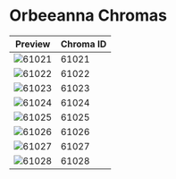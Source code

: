 # Orbeeanna Chromas

| Preview | Chroma ID |
|---------|-----------|
| ![61021](https://raw.communitydragon.org/latest/plugins/rcp-be-lol-game-data/global/default/v1/champion-chroma-images/61/61021.png) | 61021 |
| ![61022](https://raw.communitydragon.org/latest/plugins/rcp-be-lol-game-data/global/default/v1/champion-chroma-images/61/61022.png) | 61022 |
| ![61023](https://raw.communitydragon.org/latest/plugins/rcp-be-lol-game-data/global/default/v1/champion-chroma-images/61/61023.png) | 61023 |
| ![61024](https://raw.communitydragon.org/latest/plugins/rcp-be-lol-game-data/global/default/v1/champion-chroma-images/61/61024.png) | 61024 |
| ![61025](https://raw.communitydragon.org/latest/plugins/rcp-be-lol-game-data/global/default/v1/champion-chroma-images/61/61025.png) | 61025 |
| ![61026](https://raw.communitydragon.org/latest/plugins/rcp-be-lol-game-data/global/default/v1/champion-chroma-images/61/61026.png) | 61026 |
| ![61027](https://raw.communitydragon.org/latest/plugins/rcp-be-lol-game-data/global/default/v1/champion-chroma-images/61/61027.png) | 61027 |
| ![61028](https://raw.communitydragon.org/latest/plugins/rcp-be-lol-game-data/global/default/v1/champion-chroma-images/61/61028.png) | 61028 |